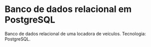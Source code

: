# Banco de dados relacional em PostgreSQL
Banco de dados relacional de uma locadora de veículos. Tecnologia: PostgreSQL.
